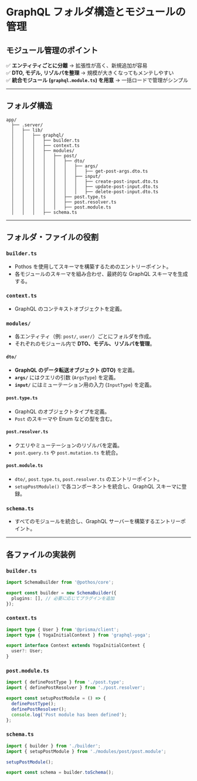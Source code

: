 # GraphQL フォルダ構造とモジュールの管理

## モジュール管理のポイント

✅ **エンティティごとに分離** → 拡張性が高く、新規追加が容易  
✅ **DTO, モデル, リゾルバを整理** → 規模が大きくなってもメンテしやすい  
✅ **統合モジュール (`graphql.module.ts`) を用意** → 一括ロードで管理がシンプル  

---

## フォルダ構造

```text
app/
  ├── .server/
  │   ├── lib/
  │   │   ├── graphql/
  │   │   │   ├── builder.ts
  │   │   │   ├── context.ts
  │   │   │   ├── modules/
  │   │   │   │   ├── post/
  │   │   │   │   │   ├── dto/
  │   │   │   │   │   │   ├── args/
  │   │   │   │   │   │   │   ├── get-post-args.dto.ts
  │   │   │   │   │   │   ├── input/
  │   │   │   │   │   │   │   ├── create-post-input.dto.ts
  │   │   │   │   │   │   │   ├── update-post-input.dto.ts
  │   │   │   │   │   │   │   ├── delete-post-input.dto.ts
  │   │   │   │   │   ├── post.type.ts
  │   │   │   │   │   ├── post.resolver.ts
  │   │   │   │   │   ├── post.module.ts
  │   │   │   ├── schema.ts
```

---

## フォルダ・ファイルの役割

### `builder.ts`

- Pothos を使用してスキーマを構築するためのエントリーポイント。
- 各モジュールのスキーマを組み合わせ、最終的な GraphQL スキーマを生成する。  

### `context.ts`

- GraphQL のコンテキストオブジェクトを定義。  

### `modules/`

- 各エンティティ（例: `post/`, `user/`）ごとにフォルダを作成。
- それぞれのモジュール内で **DTO、モデル、リゾルバを管理**。  

#### `dto/`

- **GraphQL のデータ転送オブジェクト (DTO)** を定義。
- **`args/`** にはクエリの引数 (`ArgsType`) を定義。
- **`input/`** にはミューテーション用の入力 (`InputType`) を定義。  

#### `post.type.ts`

- GraphQL のオブジェクトタイプを定義。
- `Post` のスキーマや Enum などの型を含む。  

#### `post.resolver.ts`

- クエリやミューテーションのリゾルバを定義。
- `post.query.ts` や `post.mutation.ts` を統合。  

#### `post.module.ts`

- `dto/`, `post.type.ts`, `post.resolver.ts` のエントリーポイント。
- `setupPostModule()` で各コンポーネントを統合し、GraphQL スキーマに登録。  

### `schema.ts`

- すべてのモジュールを統合し、GraphQL サーバーを構築するエントリーポイント。

---

## 各ファイルの実装例

### `builder.ts`

```ts
import SchemaBuilder from '@pothos/core';

export const builder = new SchemaBuilder({
  plugins: [], // 必要に応じてプラグインを追加
});
```

### `context.ts`

```ts
import type { User } from '@prisma/client';
import type { YogaInitialContext } from 'graphql-yoga';

export interface Context extends YogaInitialContext {
  user?: User;
}
```

### `post.module.ts`

```ts
import { definePostType } from './post.type';
import { definePostResolver } from './post.resolver';

export const setupPostModule = () => {
  definePostType();
  definePostResolver();
  console.log('Post module has been defined');
};
```

### `schema.ts`

```ts
import { builder } from './builder';
import { setupPostModule } from './modules/post/post.module';

setupPostModule();

export const schema = builder.toSchema();
```
